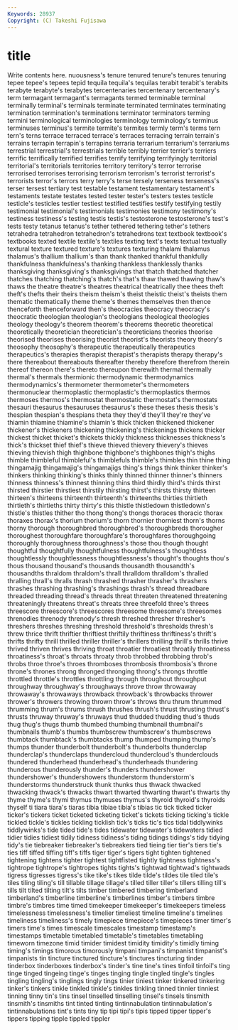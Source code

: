 ```yaml
---
Keywords: 28937 
Copyright: (C) Takeshi Fujisawa
---
```


# title

Write contents here.
nuousness's tenure tenured tenure's tenures
tenuring tepee tepee's tepees tepid tequila tequila's tequilas terabit terabit's
terabits terabyte terabyte's terabytes tercentenaries tercentenary tercentenary's term termagant termagant's
termagants termed terminable terminal terminally terminal's terminals terminate terminated terminates
terminating termination termination's terminations terminator terminators terming termini terminological terminologies
terminology terminology's terminus terminuses terminus's termite termite's termites termly term's
terms tern tern's terns terrace terraced terrace's terraces terracing terrain
terrain's terrains terrapin terrapin's terrapins terraria terrarium terrarium's terrariums terrestrial
terrestrial's terrestrials terrible terribly terrier terrier's terriers terrific terrifically terrified
terrifies terrify terrifying terrifyingly territorial territorial's territorials territories territory territory's
terror terrorise terrorised terrorises terrorising terrorism terrorism's terrorist terrorist's terrorists
terror's terrors terry terry's terse tersely terseness terseness's terser tersest
tertiary test testable testament testamentary testament's testaments testate testates tested
tester tester's testers testes testicle testicle's testicles testier testiest testified
testifies testify testifying testily testimonial testimonial's testimonials testimonies testimony testimony's
testiness testiness's testing testis testis's testosterone testosterone's test's tests testy
tetanus tetanus's tether tethered tethering tether's tethers tetrahedra tetrahedron tetrahedron's
tetrahedrons text textbook textbook's textbooks texted textile textile's textiles texting
text's texts textual textually textural texture textured texture's textures texturing
thalami thalamus thalamus's thallium thallium's than thank thanked thankful thankfully
thankfulness thankfulness's thanking thankless thanklessly thanks thanksgiving thanksgiving's thanksgivings that
thatch thatched thatcher thatches thatching thatching's thatch's that's thaw thawed
thawing thaw's thaws the theatre theatre's theatres theatrical theatrically thee
thees theft theft's thefts their theirs theism theism's theist theistic
theist's theists them thematic thematically theme theme's themes themselves then
thence thenceforth thenceforward then's theocracies theocracy theocracy's theocratic theologian theologian's
theologians theological theologies theology theology's theorem theorem's theorems theoretic theoretical
theoretically theoretician theoretician's theoreticians theories theorise theorised theorises theorising theorist
theorist's theorists theory theory's theosophy theosophy's therapeutic therapeutically therapeutics therapeutics's
therapies therapist therapist's therapists therapy therapy's there thereabout thereabouts thereafter
thereby therefore therefrom therein thereof thereon there's thereto thereupon therewith
thermal thermally thermal's thermals thermionic thermodynamic thermodynamics thermodynamics's thermometer thermometer's
thermometers thermonuclear thermoplastic thermoplastic's thermoplastics thermos thermoses thermos's thermostat thermostatic
thermostat's thermostats thesauri thesaurus thesauruses thesaurus's these theses thesis thesis's
thespian thespian's thespians theta they they'd they'll they're they've thiamin
thiamine thiamine's thiamin's thick thicken thickened thickener thickener's thickeners thickening
thickening's thickenings thickens thicker thickest thicket thicket's thickets thickly thickness
thicknesses thickness's thick's thickset thief thief's thieve thieved thievery thievery's
thieves thieving thievish thigh thighbone thighbone's thighbones thigh's thighs thimble
thimbleful thimbleful's thimblefuls thimble's thimbles thin thine thing thingamajig thingamajig's
thingamajigs thing's things think thinker thinker's thinkers thinking thinking's thinks
thinly thinned thinner thinner's thinners thinness thinness's thinnest thinning thins
third thirdly third's thirds thirst thirsted thirstier thirstiest thirstily thirsting
thirst's thirsts thirsty thirteen thirteen's thirteens thirteenth thirteenth's thirteenths thirties
thirtieth thirtieth's thirtieths thirty thirty's this thistle thistledown thistledown's thistle's
thistles thither tho thong thong's thongs thoraces thoracic thorax thoraxes
thorax's thorium thorium's thorn thornier thorniest thorn's thorns thorny thorough
thoroughbred thoroughbred's thoroughbreds thorougher thoroughest thoroughfare thoroughfare's thoroughfares thoroughgoing thoroughly
thoroughness thoroughness's those thou though thought thoughtful thoughtfully thoughtfulness thoughtfulness's
thoughtless thoughtlessly thoughtlessness thoughtlessness's thought's thoughts thou's thous thousand thousand's
thousands thousandth thousandth's thousandths thraldom thraldom's thrall thralldom thralldom's thralled
thralling thrall's thralls thrash thrashed thrasher thrasher's thrashers thrashes thrashing
thrashing's thrashings thrash's thread threadbare threaded threading thread's threads threat
threaten threatened threatening threateningly threatens threat's threats three threefold three's
threes threescore threescore's threescores threesome threesome's threesomes threnodies threnody threnody's
thresh threshed thresher thresher's threshers threshes threshing threshold threshold's thresholds
thresh's threw thrice thrift thriftier thriftiest thriftily thriftiness thriftiness's thrift's
thrifts thrifty thrill thrilled thriller thriller's thrillers thrilling thrill's thrills
thrive thrived thriven thrives thriving throat throatier throatiest throatily throatiness
throatiness's throat's throats throaty throb throbbed throbbing throb's throbs throe
throe's throes thromboses thrombosis thrombosis's throne throne's thrones throng thronged
thronging throng's throngs throttle throttled throttle's throttles throttling through throughout
throughput throughway throughway's throughways throve throw throwaway throwaway's throwaways throwback
throwback's throwbacks thrower thrower's throwers throwing thrown throw's throws thru
thrum thrummed thrumming thrum's thrums thrush thrushes thrush's thrust thrusting
thrust's thrusts thruway thruway's thruways thud thudded thudding thud's thuds
thug thug's thugs thumb thumbed thumbing thumbnail thumbnail's thumbnails thumb's
thumbs thumbscrew thumbscrew's thumbscrews thumbtack thumbtack's thumbtacks thump thumped thumping
thump's thumps thunder thunderbolt thunderbolt's thunderbolts thunderclap thunderclap's thunderclaps thundercloud
thundercloud's thunderclouds thundered thunderhead thunderhead's thunderheads thundering thunderous thunderously thunder's
thunders thundershower thundershower's thundershowers thunderstorm thunderstorm's thunderstorms thunderstruck thunk thunks
thus thwack thwacked thwacking thwack's thwacks thwart thwarted thwarting thwart's
thwarts thy thyme thyme's thymi thymus thymuses thymus's thyroid thyroid's
thyroids thyself ti tiara tiara's tiaras tibia tibiae tibia's tibias
tic tick ticked ticker ticker's tickers ticket ticketed ticketing ticket's
tickets ticking ticking's tickle tickled tickle's tickles tickling ticklish tick's
ticks tic's tics tidal tiddlywinks tiddlywinks's tide tided tide's tides
tidewater tidewater's tidewaters tidied tidier tidies tidiest tidily tidiness tidiness's
tiding tidings tidings's tidy tidying tidy's tie tiebreaker tiebreaker's tiebreakers
tied tieing tier tier's tiers tie's ties tiff tiffed tiffing
tiff's tiffs tiger tiger's tigers tight tighten tightened tightening tightens
tighter tightest tightfisted tightly tightness tightness's tightrope tightrope's tightropes tights
tights's tightwad tightwad's tightwads tigress tigresses tigress's tike tike's tikes
tilde tilde's tildes tile tiled tile's tiles tiling tiling's till
tillable tillage tillage's tilled tiller tiller's tillers tilling till's tills
tilt tilted tilting tilt's tilts timber timbered timbering timberland timberland's
timberline timberline's timberlines timber's timbers timbre timbre's timbres time timed
timekeeper timekeeper's timekeepers timeless timelessness timelessness's timelier timeliest timeline timeline's
timelines timeliness timeliness's timely timepiece timepiece's timepieces timer timer's timers
time's times timescale timescales timestamp timestamp's timestamps timetable timetabled timetable's
timetables timetabling timeworn timezone timid timider timidest timidity timidity's timidly
timing timing's timings timorous timorously timpani timpani's timpanist timpanist's timpanists
tin tincture tinctured tincture's tinctures tincturing tinder tinderbox tinderboxes tinderbox's
tinder's tine tine's tines tinfoil tinfoil's ting tinge tinged tingeing
tinge's tinges tinging tingle tingled tingle's tingles tingling tingling's tinglings
tingly tings tinier tiniest tinker tinkered tinkering tinker's tinkers tinkle
tinkled tinkle's tinkles tinkling tinned tinnier tinniest tinning tinny tin's
tins tinsel tinselled tinselling tinsel's tinsels tinsmith tinsmith's tinsmiths tint
tinted tinting tintinnabulation tintinnabulation's tintinnabulations tint's tints tiny tip tipi
tipi's tipis tipped tipper tipper's tippers tipping tipple tippled tippler
